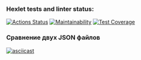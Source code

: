 ### Hexlet tests and linter status:
[![Actions Status](https://github.com/fedorovaea18/java-project-71/actions/workflows/hexlet-check.yml/badge.svg)](https://github.com/fedorovaea18/java-project-71/actions)
[![Maintainability](https://api.codeclimate.com/v1/badges/799baa6542d6f91f7791/maintainability)](https://codeclimate.com/github/fedorovaea18/java-project-71/maintainability)
[![Test Coverage](https://api.codeclimate.com/v1/badges/799baa6542d6f91f7791/test_coverage)](https://codeclimate.com/github/fedorovaea18/java-project-71/test_coverage)

### Сравнение двух JSON файлов
[![asciicast](https://asciinema.org/a/aWUOS8Ir5IL3WbCNW0cs03aXs.svg)](https://asciinema.org/a/aWUOS8Ir5IL3WbCNW0cs03aXs)
